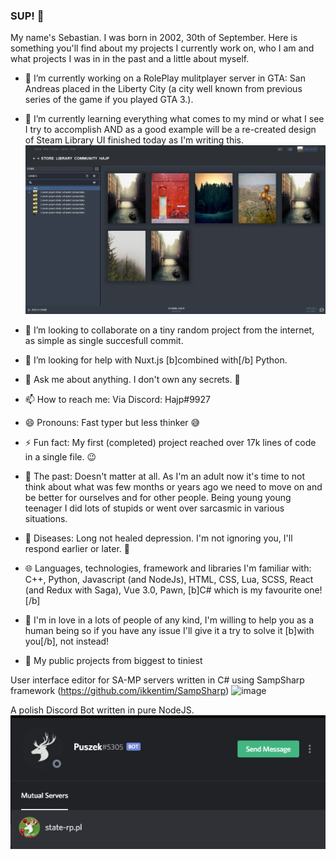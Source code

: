 ### SUP! 👋

My name's Sebastian. I was born in 2002, 30th of September.
Here is something you'll find about my projects I currently work on, who I am and what projects I was in in the past and a little about myself.

- 🔭 I’m currently working on a RolePlay mulitplayer server in GTA: San Andreas placed in the Liberty City (a city well known from previous series of the game if you played GTA 3.).
- 🌱 I’m currently learning everything what comes to my mind or what I see I try to accomplish AND as a good example will be a re-created design of Steam Library UI finished today as I'm writing this.
![image](https://github.com/Hy4e/Hy4e/blob/main/2020.12.29-16.04.png)
- 👯 I’m looking to collaborate on a tiny random project from the internet, as simple as single succesfull commit.
- 🤔 I’m looking for help with Nuxt.js [b]combined with[/b] Python.
- 💬 Ask me about anything. I don't own any secrets. 👀
- 📫 How to reach me: Via Discord: Hajp#9927
- 😄 Pronouns: Fast typer but less thinker 😅
- ⚡ Fun fact: My first (completed) project reached over 17k lines of code in a single file. 😉
- 🌟 The past: Doesn't matter at all. As I'm an adult now it's time to not think about what was few months or years ago we need to move on and be better for ourselves and for other people. Being young young teenager I did lots of stupids or went over sarcasmic in various situations.
- 🤒 Diseases: Long not healed depression. I'm not ignoring you, I'll respond earlier or later. 🤙 
- 🌐 Languages, technologies, framework and libraries I'm familiar with: C++, Python, Javascript (and NodeJs), HTML, CSS, Lua, SCSS, React (and Redux with Saga), Vue 3.0, Pawn, [b]C# which is my favourite one![/b]
- 💖 I'm in love in a lots of people of any kind, I'm willing to help you as a human being so if you have any issue I'll give it a try to solve it [b]with you[/b], not instead!

- 📓 My public projects from biggest to tiniest
 
 User interface editor for SA-MP servers written in C# using SampSharp framework (https://github.com/ikkentim/SampSharp)
![image](https://camo.githubusercontent.com/d371165eda4e342ea67672201eabe28ab1a7fe804cd83d24ef95099bd26cdad5/68747470733a2f2f696d6775722e636f6d2f74484c427169472e706e67)
 
A polish Discord Bot written in pure NodeJS.
![image](https://github.com/Hy4e/Hy4e/blob/main/Zrzut%20ekranu%20(583).png)




